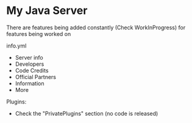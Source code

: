 # My Java Server

There are features being added constantly (Check WorkInProgress) for features being worked on

info.yml
- Server info
- Developers
- Code Credits
- Official Partners
- Information
- More

Plugins: 
- Check the "PrivatePlugins" section (no code is released)
